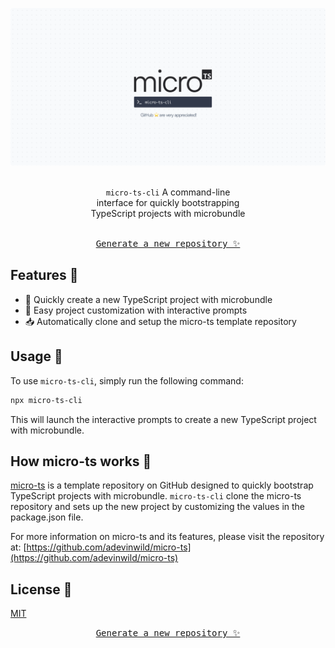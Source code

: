 <p align="center" >
    <img alt="micro-ts" src="./.r/banner.png" width="640" />
</p>
<br />
<p align="center" style="max-width:50%;margin:0 auto;">
  <code>micro-ts-cli</code> A command-line interface for quickly bootstrapping TypeScript projects with microbundle
</p>
<br />

<a href="https://github.com/adevinwild/micro-ts/generate">
  <p align="center">
    <kbd>Generate a new repository ✨</kbd>
  </p>
</a>

## Features 🎉

-   🚀 Quickly create a new TypeScript project with microbundle
-   🎨 Easy project customization with interactive prompts
-   📥 Automatically clone and setup the micro-ts template repository

## Usage 📖

To use `micro-ts-cli`, simply run the following command:

```bash
npx micro-ts-cli
```

This will launch the interactive prompts to create a new TypeScript project with microbundle.

## How micro-ts works 🤔

[micro-ts](https://github.com/adevinwild/micro-ts) is a template repository on GitHub designed to quickly bootstrap TypeScript projects with microbundle.
`micro-ts-cli` clone the micro-ts repository and sets up the new project by customizing the values in the package.json file.

For more information on micro-ts and its features, please visit the repository at: [https://github.com/adevinwild/micro-ts](https://github.com/adevinwild/micro-ts)

## License 📝

[MIT](./LICENSE)

<a href="https://github.com/adevinwild/micro-ts/generate">
  <p align="center">
    <kbd>Generate a new repository ✨</kbd>
  </p>
</a>
